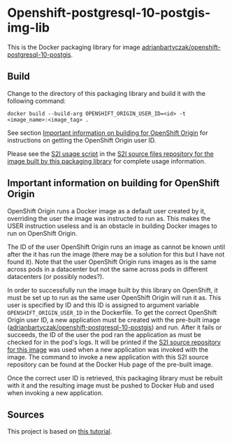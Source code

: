 
# Openshift-postgresql-10-postgis-img-lib

This is the Docker packaging library for image [adrianbartyczak/openshift-postgresql-10-postgis](https://hub.docker.com/r/adrianbartyczak/openshift-postgresql-10-postgis/).

## Build

Change to the directory of this packaging library and build it with the following command:

    docker build --build-arg OPENSHIFT_ORIGIN_USER_ID=<id> -t <image_name>:<image_tag> .

See section [Important information on building for OpenShift Origin](#important-information-on-building-for-openshift-origin) for instructions on getting the OpenShift Origin user ID.

Please see the [S2I usage script](https://github.com/adrianbartyczak/openshift-postgresql-10-postgis-img-s2i/blob/master/.s2i/bin/usage) in the [S2I source files repository for the image built by this packaging library](https://github.com/adrianbartyczak/openshift-postgresql-10-postgis-img-s2i/) for complete usage information.

## Important information on building for OpenShift Origin

OpenShift Origin runs a Docker image as a default user created by it, overriding the user the image was instructed to run as. This makes the USER instruction useless and is an obstacle in building Docker images to run on OpenShift Origin.

The ID of the user OpenShift Origin runs an image as cannot be known until after the it has run the image (there may be a solution for this but I have not found it). Note that the user OpenShift Origin runs images as is the same across pods in a datacenter but not the same across pods in different datacenters (or possibly nodes?).

In order to successfully run the image built by this library on OpenShift, it must be set up to run as the same user  OpenShift Origin will run it as. This user is specified by ID and this ID is assigned to argument variable `OPENSHIFT_ORIGIN_USER_ID` in the Dockerfile. To get the correct OpenShift Origin user ID, a new application must be created with the pre-built image ([adrianbartyczak/openshift-postgresql-10-postgis](https://hub.docker.com/r/adrianbartyczak/openshift-postgresql-10-postgis/)) and run. After it fails or succeeds, the ID of the user the pod ran the application as must be checked for in the pod's logs. It will be printed if the [S2I source repository for this image](https://github.com/adrianbartyczak/openshift-postgresql-10-postgis-img-s2i/) was used when a new application was invoked with the image. The command to invoke a new application with this S2I source repository can be found at the Docker Hub page of the pre-built image.

Once the correct user ID is retrieved, this packaging library must be rebuilt with it and the resulting image must be pushed to Docker Hub and used when invoking a new application.

## Sources

This project is based on [this tutorial](https://blog.openshift.com/create-s2i-builder-image/).

